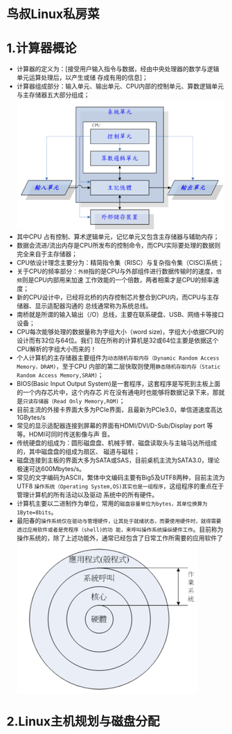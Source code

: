 # 鸟叔Linux私房菜
# 1.计算器概论
- 计算器的定义为：[接受用户输入指令与数据，经由中央处理器的数学与逻辑单元运算处理后，以产生或储 存成有用的信息]； 
- 计算器组成部分：输入单元、输出单元、CPU内部的控制单元、算数逻辑单元与主存储器五大部分组成；
![image-20191120162237750](鸟叔Linux私房菜.assets/image-20191120162237750.png)
- 其中CPU 占有控制、算术逻辑单元，记忆单元又包含主存储器与辅助内存； 
- 数据会流进/流出内存是CPU所发布的控制命令，而CPU实际要处理的数据则完全来自于主存储器； 
- CPU依设计理念主要分为：精简指令集（RISC）与复杂指令集（CISC)系统； 
- 关于CPU的频率部分：`外频`指的是CPU与外部组件进行数据传输时的速度，`倍频`则是CPU内部用来加速 工作效能的一个倍数，两者相乘才是CPU的频率速度；
- 新的CPU设计中，已经将北桥的内存控制芯片整合到CPU内，而CPU与主存储器、显示适配器沟通的 总线通常称为系统总线。
- 南桥就是所谓的输入输出（/O）总线，主要在联系硬盘、USB、网络卡等接口设备；
- CPU每次能够处理的数据量称为字组大小（word size)，字组大小依据CPU的设计而有32位与64位。我们 现在所称的计算机是32或64位主要是依据这个CPU解析的字组大小而来的！
- 个人计算机的主存储器主要组件为`动态随机存取内存（Dynamic Random Access Memory，DRAM)`，至于CPU 内部的第二层快取则使用`静态随机存取内存（Static Random Access Memory,SRAM)`； 
- BIOS(Basic Input Output System)是一套程序，这套程序是写死到主板上面的一个内存芯片中，这个内存芯 片在没有通电时也能够将数据记录下来，那就是`只读存储器（Read Only Memory,ROM)`； 
- 目前主流的外接卡界面大多为PCIe界面，且最新为PCIe3.0，单信道速度高达1GBytes/s
- 常见的显示适配器连接到屏幕的界面有HDMI/DVI/D-Sub/Display port 等等。HDMI可同时传送影像与声 音。
- 传统硬盘的组成为：圆形磁盘盘、机械手臂、磁盘读取头与主轴马达所组成的，其中磁盘盘的组成为扇区、 磁道与磁柱； 
- 磁盘连接到主板的界面大多为SATA或SAS，目前桌机主流为SATA3.0，理论极速可达600Mbytes/s。
- 常见的文字编码为ASCII，繁体中文编码主要有Big5及UTF8两种，目前主流为UTF8 `操作系统（Operating System,OS)其实也是一组程序`，这组程序的重点在于管理计算机的所有活动以及驱动 系统中的所有硬件。
- 计算机主要以二进制作为单位，常用的`磁盘容量单位为bytes，其单位换算为1Byte=8bits`。
- 最阳春的`操作系统仅在驱动与管理硬件，让其处于就绪状态，而要使用硬件时，就得需要透过应用软件或者是壳程序（shell)的功 能，来呼叫操作系统操纵硬件工作`。目前称为操作系统的，除了上述功能外，通常已经包含了日常工作所需要的应用软件了
![image-20191120162225856](鸟叔Linux私房菜.assets/image-20191120162225856.png)

# 2.Linux主机规划与磁盘分配


